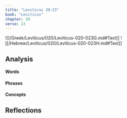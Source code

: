 ```yaml
---
title: "Leviticus 20:23"
book: "Leviticus"
chapter: 20
verse: 23
---
```

![[/Greek/Leviticus/020/Leviticus-020-023G.md#Text]]
![[/Hebrew/Leviticus/020/Leviticus-020-023H.md#Text]]

## Analysis

#### Words

#### Phrases

#### Concepts

## Reflections
